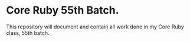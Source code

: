 <h1>Core Ruby 55th Batch.</h1>

<p>This repository will document and contain all work done in my Core Ruby class, 55th batch.</p>